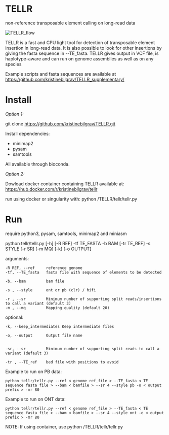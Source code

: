 # TELLR

non-reference transposable element calling on long-read data 

![TELLR_flow](https://github.com/user-attachments/assets/ac9d5989-b56f-4356-8a91-7ab51ef6392d)

TELLR is a fast and CPU light tool for detection of transposable element insertion in long-read data. It is also possible to look for other insertions by giving the fasta sequence in --TE_fasta. 
TELLR gives output in VCF file, is haplotype-aware and can run on genome assemblies as well as on any species

Example scripts and fasta sequences are available at https://github.com/kristinebilgrav/TELLR_supplementary/

# Install

*Option 1:*

git clone https://github.com/kristinebilgrav/TELLR.git

Install dependencies: 
- minimap2 
- pysam
- samtools 

All available through bioconda. 

*Option 2:* 

Dowload docker container containing TELLR available at:
https://hub.docker.com/r/kristinebilgrav/tellr

run using docker or singularity with:
python /TELLR/tellr/tellr.py 

# Run
require python3, pysam, samtools, minimap2 and miniasm

  python tellr/tellr.py [-h] [-R REF] -tf TE_FASTA -b BAM [-tr TE_REF] -s STYLE [-r SR] [-m MQ] [-k] [-o OUTPUT]

  arguments:

    -R REF, --ref     reference genome
    -tf, --TE_fasta   fasta file with sequence of elements to be detected
                          
    -b, --bam         bam file
                         
    -s , --style      ont or pb (clr) / hifi
                          
    -r , --sr         Minimum number of supporting split reads/insertions to call a variant (default 3)
    -m , --mq         Mapping quality (default 20)


  
  optional: 
  
    -k, --keep_intermediates Keep intermediate files
                        
    -o, --output      Output file name
                        

    -sr, --sr         Minimum number of supporting split reads to call a variant (default 3)

    -tr , --TE_ref    bed file with positions to avoid

Example to run on PB data: 

    python tellr/tellr.py --ref < genome ref_file > --TE_fasta < TE sequence fasta file > --bam < bamfile > --sr 4 --style pb -o < output prefix > -mr 80

Example to run on ONT data: 

    python tellr/tellr.py --ref < genome ref_file > --TE_fasta < TE sequence fasta file > --bam < bamfile > --sr 4 --style ont -o < output prefix > -mr 80

NOTE: 
If using container, use python /TELLR/tellr/tellr.py 

